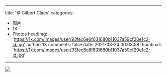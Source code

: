 
---
title: '© Gilbert Claes'
categories: 
 - 图片
 - 1X
 - Photos
headimg: 'https://1x.com/images/user/93fec6e6f631680b11037a59cf20e1c2-ld.jpg'
author: 1X
comments: false
date: 2021-03-24 00:03:58
thumbnail: 'https://1x.com/images/user/93fec6e6f631680b11037a59cf20e1c2-ld.jpg'
---

<div>   
<img src="https://1x.com/images/user/93fec6e6f631680b11037a59cf20e1c2-ld.jpg" referrerpolicy="no-referrer">  
</div>
            